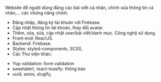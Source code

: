 Website để người dùng đăng các bài viết cá nhân, chỉnh sửa thông tin cá nhân,...
các chứng năng chính:
 - Đăng nhập, đăng ký tài khoản với Firebase.
 - Cập nhật thông tin tài khoản, thay đổi avatar. 
 - Thêm, xóa, sửa, cập nhật user/bài viết/danh mục.
 Công nghệ sử dụng.
 - Front-end: ReactJS.
 - Backend: Firebase.
 - Styles: styled-components, SCSS, 
 - Các Thư viện khác: 
  + Yup validation: form validation
  + sweetalert, react-toasify: thông báo
  + uuid, axios, slugify, 
